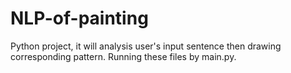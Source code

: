 # NLP-of-painting
Python project, it will analysis user's input sentence then drawing corresponding pattern.
Running these files by main.py.
